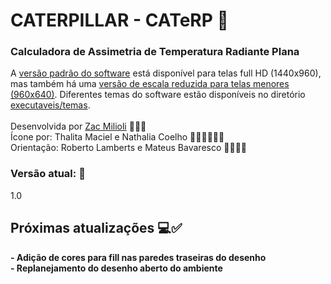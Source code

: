 # CATERPILLAR - CATeRP 🐛
<h3><strong>Calculadora de Assimetria de Temperatura Radiante Plana</strong></h3>

A [versão padrão do software](https://github.com/labeee/Caterpillar-CATeRP/blob/main/executaveis/Caterpillar.zip) está disponível para telas full HD (1440x960), mas também há uma [versão de escala reduzida para telas menores (960x640)](https://github.com/labeee/Caterpillar-CATeRP/blob/main/executaveis/Caterpillar%20Downscale.zip).
Diferentes temas do software estão disponíveis no diretório [executaveis/temas](https://github.com/labeee/Caterpillar-CATeRP/tree/main/executaveis/temas).<br><br>
Desenvolvida por [Zac Milioli](https://github.com/Zac-Milioli) 👩🏻‍💻 <br>
Ícone por: Thalita Maciel e Nathalia Coelho 👩🏻‍🎨👩🏻‍🎨<br>
Orientação: Roberto Lamberts e Mateus Bavaresco 👷🏻👷🏻<br>
<h3><strong>Versão atual: 🎉</strong></h3> 
1.0
<br>

<h2><strong>Próximas atualizações 💻✅<strong></h2>
- Adição de cores para fill nas paredes traseiras do desenho<br>
- Replanejamento do desenho aberto do ambiente<br>
